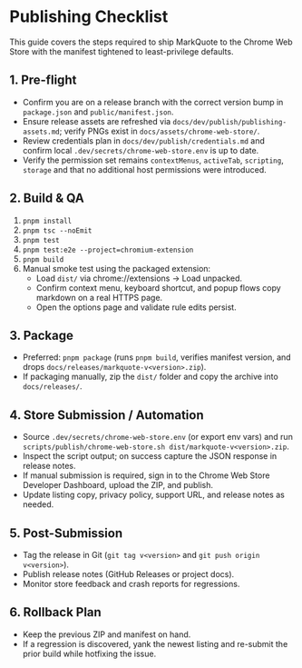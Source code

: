 # Publishing Checklist

This guide covers the steps required to ship MarkQuote to the Chrome Web Store with the manifest tightened to least-privilege defaults.

## 1. Pre-flight
- Confirm you are on a release branch with the correct version bump in `package.json` and `public/manifest.json`.
- Ensure release assets are refreshed via `docs/dev/publish/publishing-assets.md`; verify PNGs exist in `docs/assets/chrome-web-store/`.
- Review credentials plan in `docs/dev/publish/credentials.md` and confirm local `.dev/secrets/chrome-web-store.env` is up to date.
- Verify the permission set remains `contextMenus`, `activeTab`, `scripting`, `storage` and that no additional host permissions were introduced.

## 2. Build & QA
1. `pnpm install`
2. `pnpm tsc --noEmit`
3. `pnpm test`
4. `pnpm test:e2e --project=chromium-extension`
5. `pnpm build`
6. Manual smoke test using the packaged extension:
   - Load `dist/` via chrome://extensions → Load unpacked.
   - Confirm context menu, keyboard shortcut, and popup flows copy markdown on a real HTTPS page.
   - Open the options page and validate rule edits persist.

## 3. Package
- Preferred: `pnpm package` (runs `pnpm build`, verifies manifest version, and drops
  `docs/releases/markquote-v<version>.zip`).
- If packaging manually, zip the `dist/` folder and copy the archive into `docs/releases/`.

## 4. Store Submission / Automation
- Source `.dev/secrets/chrome-web-store.env` (or export env vars) and run `scripts/publish/chrome-web-store.sh dist/markquote-v<version>.zip`.
- Inspect the script output; on success capture the JSON response in release notes.
- If manual submission is required, sign in to the Chrome Web Store Developer Dashboard, upload the ZIP, and publish.
- Update listing copy, privacy policy, support URL, and release notes as needed.

## 5. Post-Submission
- Tag the release in Git (`git tag v<version>` and `git push origin v<version>`).
- Publish release notes (GitHub Releases or project docs).
- Monitor store feedback and crash reports for regressions.

## 6. Rollback Plan
- Keep the previous ZIP and manifest on hand.
- If a regression is discovered, yank the newest listing and re-submit the prior build while hotfixing the issue.
